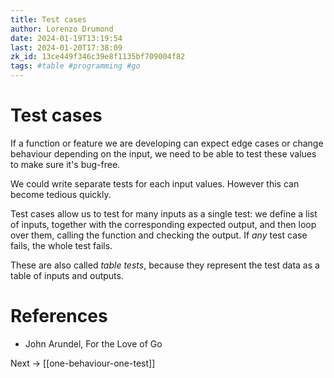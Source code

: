 ```yaml
---
title: Test cases
author: Lorenzo Drumond
date: 2024-01-19T13:19:54
last: 2024-01-20T17:38:09
zk_id: 13ce449f346c39e8f1135bf709004f82
tags: #table #programming #go
---
```



# Test cases
If a function or feature we are developing can expect edge cases or change behaviour depending on the input, we need to be able to test these values to make sure it's bug-free.

We could write separate tests for each input values. However this can become tedious quickly.

Test cases allow us to test for many inputs as a single test: we define a list of inputs, together with the corresponding expected output, and then loop over them, calling the function and checking the output. If _any_ test case fails, the whole test fails.

These are also called _table tests_, because they represent the test data as a table of inputs and outputs.

# References
- John Arundel, For the Love of Go

Next -> [[one-behaviour-one-test]]
